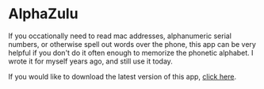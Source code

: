 # AlphaZulu
If you occationally need to read mac addresses, alphanumeric serial numbers, or otherwise spell out words over the phone, this app can be very helpful if you don't do it often enough to memorize the phonetic alphabet.  I wrote it for myself years ago, and still use it today.  

If you would like to download the latest version of this app, [click here](https://github.com/njmill/AlphaZulu/releases/download/1.0.0.0/AlphaZulu_latest.zip). 
